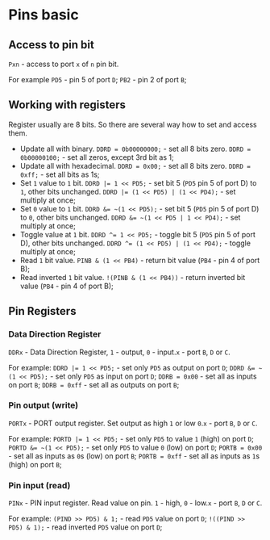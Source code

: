 # Pins basic

## Access to pin bit
`Pxn` - access to port `x` of  `n` pin bit.

For example
`PD5` - pin 5 of port `D`;
`PB2` - pin 2 of port `B`;

## Working with registers
Register usually are 8 bits. So there are several way how to set and access them.

- Update all with binary. `DDRD = 0b00000000;` - set all 8 bits zero. `DDRD = 0b00000100;` - set all zeros, except 3rd bit as 1;
- Update all with hexadecimal. `DDRD = 0x00;` - set all 8 bits zero. `DDRD = 0xff;` - set all bits as 1s;
- Set `1` value to `1` bit. `DDRD |= 1 << PD5;` - set bit 5 (`PD5` pin 5 of port D) to `1`, other bits unchanged. `DDRD |= (1 << PD5) | (1 << PD4);` - set multiply at once;
- Set `0` value to `1` bit. `DDRD &= ~(1 << PD5);` - set bit 5 (`PD5` pin 5 of port D) to `0`, other bits unchanged. `DDRD &= ~(1 << PD5 | 1 << PD4);` - set multiply at once;
- Toggle value at `1` bit. `DDRD ^= 1 << PD5;` - toggle bit 5 (`PD5` pin 5 of port D), other bits unchanged. `DDRD ^= (1 << PD5) | (1 << PD4);` - toggle multiply at once;
- Read `1` bit value. `PINB & (1 << PB4)` - return bit value (`PB4` - pin 4 of port B);
- Read inverted `1` bit value. `!(PINB & (1 << PB4))` - return inverted bit value (`PB4` - pin 4 of port B);

## Pin Registers

### Data Direction Register
`DDRx` - Data Direction Register, `1` - output, `0` - input.`x` - port `B`, `D` or `C`.

For example:
`DDRD |= 1 << PD5;` - set only `PD5` as output on port `D`;
`DDRD &= ~(1 << PD5);` - set only `PD5` as input on port `D`;
`DDRB = 0x00` - set all as inputs on port `B`;
`DDRB = 0xff` - set all as outputs on port `B`;
 
### Pin output (write)
`PORTx` - PORT output register. Set output as high `1` or low `0`.`x` - port `B`, `D` or `C`.

For example:
`PORTD |= 1 << PD5;` - set only `PD5` to value `1` (high) on port `D`;
`PORTD &= ~(1 << PD5);` - set only `PD5` to value `0` (low) on port `D`;
`PORTB = 0x00` - set all as inputs as `0`s (low) on port `B`;
`PORTB = 0xff` - set all as inputs as `1`s (high) on port `B`;


### Pin input (read)
`PINx` - PIN input register. Read value on pin. `1` - high, `0` - low.`x` - port `B`, `D` or `C`.

For example:
`(PIND >> PD5) & 1;` - read `PD5` value on port `D`;
`!((PIND >> PD5) & 1);` - read inverted `PD5` value on port `D`;